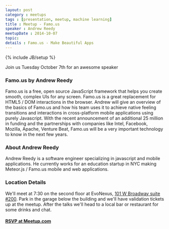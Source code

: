 ```yaml
---
layout: post
category : meetups
tags : [presentation, meetup, machine learning]
title : Meetup - Famo.us
speaker : Andrew Reedy
meetupDate : 2014-10-07
topic:
details : Famo.us - Make Beautiful Apps
---
```


{% include JB/setup %}

Join us Tuesday October 7th for an awesome speaker

### Famo.us by Andrew Reedy

Famo.us is a free, open source JavaScript framework that helps you create smooth, complex UIs for any screen. Famo.us is a great replacement for HTML5 / DOM interactions in the browser. Andrew will give an overview of the basics of Famo.us and how his team uses it to achieve native feeling transitions and interactions in cross-platform mobile applications using purely Javascript. With the recent announcement of an additional 25 million in funding and the partnerships with companies like Intel, Facebook, Mozilla, Apache, Venture Beat, Famo.us will be a very important technology to know in the next few years.

### About Andrew Reedy

Andrew Reedy is a software engineer specializing in javascript and mobile applications. He currently works for an education startup in NYC making Meteor.js / Famo.us mobile and web applications.

### Location Details

We'll meet at 7:30 on the second floor at EvoNexus, [101 W Broadway suite #200](https://www.google.com/maps/preview/place/101+W+Broadway+%23200,+San+Diego,+CA+92101/@32.7150983,-117.164295,17z/data=!3m1!4b1!4m2!3m1!1s0x80d954a84a1fe9a1:0x37a8c0521720bfd?hl=en). Park in the garage below the building and we'll have validation tickets up at the meetup.
After the talks we'll head to a local bar or restaurant for some drinks and chat.

#### [RSVP at Meetup.com](http://www.meetup.com/sandiegojs/events/195199092/)
